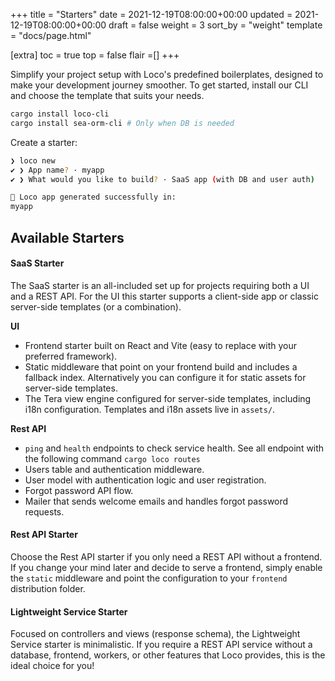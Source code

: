 +++
title = "Starters"
date = 2021-12-19T08:00:00+00:00
updated = 2021-12-19T08:00:00+00:00
draft = false
weight = 3
sort_by = "weight"
template = "docs/page.html"

[extra]
toc = true
top = false
flair =[]
+++

Simplify your project setup with Loco's predefined boilerplates, designed to make your development journey smoother. To get started, install our CLI and choose the template that suits your needs.

<!-- <snip id="quick-installation-command" inject_from="yaml" template="sh"> -->
```sh
cargo install loco-cli
cargo install sea-orm-cli # Only when DB is needed
```
<!-- </snip> -->

Create a starter:

<!-- <snip id="loco-cli-new-from-template" inject_from="yaml" template="sh"> -->
```sh
❯ loco new
✔ ❯ App name? · myapp
✔ ❯ What would you like to build? · SaaS app (with DB and user auth)

🚂 Loco app generated successfully in:
myapp
```
<!-- </snip> -->

## Available Starters

#### SaaS Starter

The SaaS starter is an all-included set up for projects requiring both a UI and a REST API. For the UI this starter supports a client-side app or classic server-side templates (or a combination).

**UI**

- Frontend starter built on React and Vite (easy to replace with your preferred framework).
- Static middleware that point on your frontend build and includes a fallback index. Alternatively you can configure it for static assets for server-side templates.
- The Tera view engine configured for server-side templates, including i18n configuration. Templates and i18n assets live in `assets/`.

**Rest API**

- `ping` and `health` endpoints to check service health. See all endpoint with the following command `cargo loco routes`
- Users table and authentication middleware.
- User model with authentication logic and user registration.
- Forgot password API flow.
- Mailer that sends welcome emails and handles forgot password requests.

#### Rest API Starter

Choose the Rest API starter if you only need a REST API without a frontend. If you change your mind later and decide to serve a frontend, simply enable the `static` middleware and point the configuration to your `frontend` distribution folder.

#### Lightweight Service Starter

Focused on controllers and views (response schema), the Lightweight Service starter is minimalistic. If you require a REST API service without a database, frontend, workers, or other features that Loco provides, this is the ideal choice for you!
